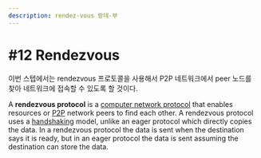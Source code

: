 ```yaml
---
description: rendez-vous 랑데-부
---
```


# \#12 Rendezvous

이번 스텝에서는 rendezvous 프로토콜을 사용해서 P2P 네트워크에서 peer 노드를 찾아 네트워크에 접속할 수 있도록 할 것이다. 

A **rendezvous protocol** is a [computer network protocol](https://en.wikipedia.org/wiki/Protocol_%28computing%29) that enables resources or [P2P](https://en.wikipedia.org/wiki/Peer-to-peer) network peers to find each other. A rendezvous protocol uses a [handshaking](https://en.wikipedia.org/wiki/Handshaking) model, unlike an eager protocol which directly copies the data. In a rendezvous protocol the data is sent when the destination says it is ready, but in an eager protocol the data is sent assuming the destination can store the data.


